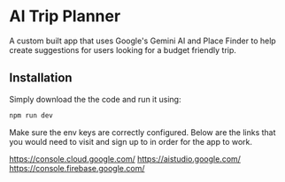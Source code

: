# AI Trip Planner

A custom built app that uses Google's Gemini AI and Place Finder to help create suggestions for users looking for a budget friendly trip. 

## Installation

Simply download the the code and run it using:

```bash
npm run dev
```

Make sure the env keys are correctly configured. Below are the links that you would need to visit and sign up to in order for the app to work.

https://console.cloud.google.com/
https://aistudio.google.com/ 
https://console.firebase.google.com/